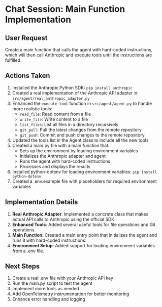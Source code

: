 # Chat Session: Main Function Implementation

## User Request
Create a main function that calls the agent with hard-coded instructions, which will then call Anthropic and execute tools until the instructions are fulfilled.

## Actions Taken
1. Installed the Anthropic Python SDK: `pip install anthropic`
2. Created a real implementation of the Anthropic API adapter in `src/agent/real_anthropic_adapter.py`
3. Enhanced the `execute_tool` function in `src/agent/agent.py` to handle more realistic tools:
   - `read_file`: Read content from a file
   - `write_file`: Write content to a file
   - `list_files`: List all files in a directory recursively
   - `git_pull`: Pull the latest changes from the remote repository
   - `git_push`: Commit and push changes to the remote repository
4. Updated the tools list in the Agent class to include all the new tools
5. Created a main.py file with a main function that:
   - Sets up the environment by loading environment variables
   - Initializes the Anthropic adapter and agent
   - Runs the agent with hard-coded instructions
   - Processes and displays the results
6. Installed python-dotenv for loading environment variables: `pip install python-dotenv`
7. Created a .env.example file with placeholders for required environment variables

## Implementation Details
1. **Real Anthropic Adapter**: Implemented a concrete class that makes actual API calls to Anthropic using the official SDK.
2. **Enhanced Tools**: Added several useful tools for file operations and Git operations.
3. **Main Function**: Created a main entry point that initializes the agent and runs it with hard-coded instructions.
4. **Environment Setup**: Added support for loading environment variables from a .env file.

## Next Steps
1. Create a real .env file with your Anthropic API key
2. Run the main.py script to test the agent
3. Implement more tools as needed
4. Add OpenTelemetry instrumentation for better monitoring
5. Enhance error handling and logging
